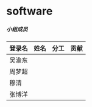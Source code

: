 # software

##### 小组成员
登录名 | 姓名 | 分工 | 贡献 |
------------ | -------------- | -------------- | -------------
 | 吴渝东
 | 周梦超
 | 穆清
 | 张博洋
